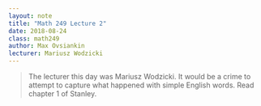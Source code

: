 ```yaml
---
layout: note
title: "Math 249 Lecture 2"
date: 2018-08-24
class: math249
author: Max Ovsiankin
lecturer: Mariusz Wodzicki
---
```


> The lecturer this day was Mariusz Wodzicki. It would be a crime to attempt to capture what happened with simple English words. Read chapter 1 of Stanley.
